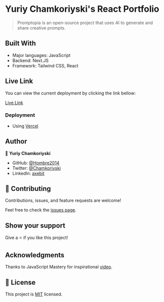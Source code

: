 # Yuriy Chamkoriyski's React Portfolio

> Promptopia is an open-source project that uses AI to generate and share creative prompts.

## Built With

- Major languages: JavaScript
- Backend: Next.JS
- Framework: Tailwind CSS, React

## Live Link

You can view the current deployment by clicking the link bellow:

[Live Link](https://promptopia-hombre2014.vercel.app/)

### Deployment

- Using [Vercel](https://vercel.com/)

## Author

👤 **Yuriy Chamkoriyski**

- GitHub: [@Hombre2014](https://github.com/Hombre2014)
- Twitter: [@Chamkoriyski](https://twitter.com/Chamkoriyski)
- LinkedIn: [axebit](https://linkedin.com/in/axebit)

## 🤝 Contributing

Contributions, issues, and feature requests are welcome!

Feel free to check the [issues page](https://github.com/Hombre/sgare-prompts/issues).

## Show your support

Give a ⭐️ if you like this project!

## Acknowledgments

Thanks to JavaScript Mastery for inspirational [video](https://www.youtube.com/watch?v=wm5gMKuwSYk&ab_channel=JavaScriptMastery).

## 📝 License

This project is [MIT](./license.md) licensed.
